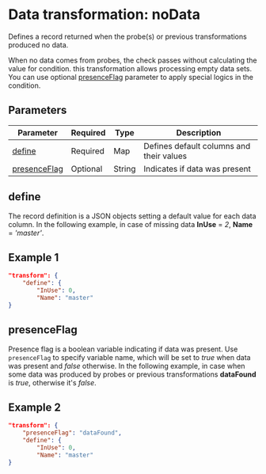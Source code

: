 # Data transformation: **noData**

Defines a record returned when the probe(s) or previous transformations produced no data.

When no data comes from probes, the check passes without calculating the value for condition. this transformation allows processing empty data sets. You can use optional [presenceFlag](#presenceFlag) parameter to apply special logics in the condition.

## Parameters

|Parameter|Required|Type|Description|
|-|-|-|-|
|[define](#define)|Required|Map|Defines default columns and their values|
|[presenceFlag](#presenceFlag)|Optional|String|Indicates if data was present|

## define

The record definition is a JSON objects setting a default value for each data column. In the following example, in case of missing data **InUse** = *2*, **Name** = *'master'*.

## Example 1

```json
"transform": {
    "define": {
        "InUse": 0,
        "Name": "master"
}
```

## presenceFlag

Presence flag is a boolean variable indicating if data was present. Use `presenceFlag` to specify variable name, which will be set to *true* when data was present and *false* otherwise. In the following example, in case when some data was produced by probes or previous transformations **dataFound** is *true*, otherwise it's *false*.

## Example 2

```json
"transform": {
    "presenceFlag": "dataFound",
    "define": {
        "InUse": 0,
        "Name": "master"
}
```